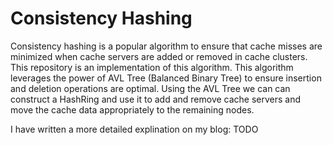 # Consistency Hashing

Consistency hashing is a popular algorithm to ensure that cache misses are
minimized when cache servers are added or removed in cache clusters. This 
repository is an implementation of this algorithm. This algorithm leverages 
the power of AVL Tree (Balanced Binary Tree) to ensure insertion and deletion 
operations are optimal. Using the AVL Tree we can can construct 
a HashRing and use it to add and remove cache servers and move the 
cache data appropriately to the remaining nodes.


I have written a more detailed explination on my blog: TODO


